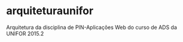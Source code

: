 # arquiteturaunifor
Arquitetura da disciplina de PIN-Aplicações Web do curso de ADS da UNIFOR 2015.2
